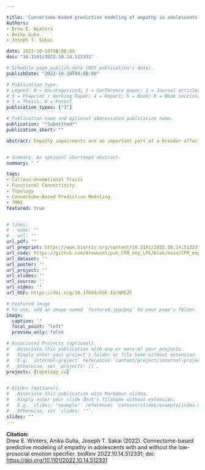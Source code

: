 ```yaml
---

title: 'Connectome-based predictive modeling of empathy in adolescents with and without the low-prosocial emotion specifier'
Authors: 
- Drew E. Winters
- Anika Guha
- Joseph T. Sakai

date: 2022-10-18T00:00:00
doi: "10.1101/2022.10.14.512331"

# Schedule page publish date (NOT publication's date).
publishDate: "2022-10-18T00:00:00"

# Publication type.
# Legend: 0 = Uncategorized; 1 = Conference paper; 2 = Journal article;
# 3 = Preprint / Working Paper; 4 = Report; 5 = Book; 6 = Book section;
# 7 = Thesis; 8 = Patent
publication_types: ["3"]

# Publication name and optional abbreviated publication name.
publication: "*Submitted*"
publication_short: ""

abstract: Empathy impairments are an important part of a broader affective impairments defining the youth antisocial phenotype callous-unemotional (CU) traits and the DSM-5 low prosocial emotion (LPE) specifier. While functional connectivity underlying empathy and CU traits have been well studied, less is known about what functional connections underly differences in empathy amongst adolescents qualifying for the LPE specifier. Such information can provide mechanistic distinctions for this clinically relevant specifier. The present study uses connectome-based predictive modeling that uses whole-brain resting-state functional connectivity data to predict cognitive and affective empathy for those meeting the LPE specifier (n= 29) and those that do not (n= 57). Additionally, we tested if models of empathy generalized between groups as well as density differences for each model of empathy between groups. Results indicate the LPE group had lower cognitive and affective empathy as well as higher CU traits and conduct problems. Negative and positive models were identified for affective empathy for both groups, but only the negative model for the LPE and positive model for the normative group reliably predicted cognitive empathy. Models predicting empathy did not generalize between groups. Density differences within the default mode, salience, executive control, limbic, and cerebellar networks were found as well as between the executive control, salience, and default mode networks. And, importantly, connections between the executive control and default mode networks characterized empathy differences the LPE group such that more positive connections characterized cognitive differences and less negative connections characterized affective differences. These findings indicate neural differences in empathy for those meeting LPE criteria that may explain decrements in empathy amongst these youth. These findings support theoretical accounts of empathy decrements in the LPE clinical specifier and extend them to identify specific circuits accounting for variation in empathy impairments. The identified negative models help understand what connections inhibit empathy whereas the positive models reveal what brain patterns are being used to support empathy in those with the LPE specifier. LPE differences from the normative group and could be an appropriate biomarker for predicting CU trait severity. Replication and validation using other large datasets are important next steps.


# Summary. An optional shortened abstract.
summary: " "

tags:
- Callous-Unemotional Traits
- Functional Connectivity
- Topology
- Connectome-Based Predictive Modeling
- fMRI
featured: true


# links:
# - name: ""
#   url: ""
url_pdf: ""
url_preprint: https://www.biorxiv.org/content/10.1101/2022.10.14.512331v1.full.pdf
url_code: https://github.com/drewwint/pub_CPM_emp_LPE/blob/main/CPM_emp_LPE.py
url_dataset: ''
url_poster: ''
url_project: ''
url_slides: ''
url_source: ''
url_video: ''
url_OSF: https://doi.org/10.17605/OSF.IO/NME25

# Featured image
# To use, add an image named `featured.jpg/png` to your page's folder. 
image:
  caption: ''
  focal_point: "left"
  preview_only: false

# Associated Projects (optional).
#   Associate this publication with one or more of your projects.
#   Simply enter your project's folder or file name without extension.
#   E.g. `internal-project` references `content/project/internal-project/index.md`.
#   Otherwise, set `projects: []`.
projects: [topology_cu]


# Slides (optional).
#   Associate this publication with Markdown slides.
#   Simply enter your slide deck's filename without extension.
#   E.g. `slides: "example"` references `content/slides/example/index.md`.
#   Otherwise, set `slides: ""`.
slides: ""
---
```

**Citation:**  
Drew E. Winters, Anika Guha, Joseph T. Sakai (2022). Connectome-based predictive modeling of empathy in adolescents with and without the low-prosocial emotion specifier. bioRxiv 2022.10.14.512331; doi: https://doi.org/10.1101/2022.10.14.512331 




